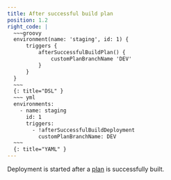 ```yaml
---
title: After successful build plan
position: 1.2
right_code: |
  ~~~groovy
  environment(name: 'staging', id: 1) {
      triggers {
          afterSuccessfulBuildPlan() {
              customPlanBranchName 'DEV'
          }
      }
  }
  ~~~
  {: title="DSL" }
  ~~~ yml
  environments:
    - name: staging
      id: 1
      triggers:
        - !afterSuccessfulBuildDeployment
          customPlanBranchName: DEV
  ~~~
  {: title="YAML" }
---
```

Deployment is started after a [plan](#plan) is successfully built.